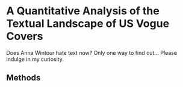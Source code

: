 # A Quantitative Analysis of the Textual Landscape of US Vogue Covers

Does Anna Wintour hate text now? Only one way to find out...
Please indulge in my curiosity.

## Methods
